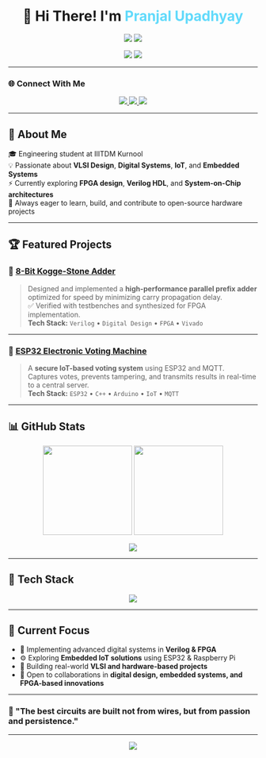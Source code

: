 <h1 align="center">👋 Hi There! I'm <span style="color:#61dafb;">Pranjal Upadhyay</span></h1>

<p align="center">
  <img src="https://img.shields.io/badge/Electronics%20&%20VLSI%20Enthusiast-blueviolet?style=for-the-badge" />
  <img src="https://img.shields.io/badge/Embedded%20Systems%20%7C%20IoT%20%7C%20FPGA-orange?style=for-the-badge" />
</p>

<p align="center">
  <img src="https://img.shields.io/github/followers/upadhyaypranjal?label=Followers&style=social" />
  <img src="https://img.shields.io/github/stars/upadhyaypranjal?affiliations=OWNER&style=social" />
</p>

---

### 🌐 Connect With Me
<p align="center">
  <a href="https://www.linkedin.com/in/pranjalupadhyay0142/">
    <img src="https://img.shields.io/badge/LinkedIn-0077B5?style=for-the-badge&logo=linkedin&logoColor=white"/>
  </a>
  <a href="https://github.com/upadhyaypranjal">
    <img src="https://img.shields.io/badge/GitHub-333?style=for-the-badge&logo=github&logoColor=white"/>
  </a>
  <a href="mailto:pranjal2004upadhyay@gmail.com">
    <img src="https://img.shields.io/badge/Gmail-D14836?style=for-the-badge&logo=gmail&logoColor=white"/>
  </a>
</p>

---

## 🧠 About Me
🎓 Engineering student at IIITDM Kurnool  
💡 Passionate about **VLSI Design**, **Digital Systems**, **IoT**, and **Embedded Systems**  
⚡ Currently exploring **FPGA design**, **Verilog HDL**, and **System-on-Chip architectures**  
🌱 Always eager to learn, build, and contribute to open-source hardware projects  

---

## 🏆 Featured Projects

### 🔹 [8-Bit Kogge-Stone Adder](https://github.com/upadhyaypranjal/8-Bit-Kogge-Stone-Adder)
> Designed and implemented a **high-performance parallel prefix adder** optimized for speed by minimizing carry propagation delay.  
> ✅ Verified with testbenches and synthesized for FPGA implementation.  
**Tech Stack:** `Verilog` • `Digital Design` • `FPGA` • `Vivado`

---

### 🔹 [ESP32 Electronic Voting Machine](https://github.com/upadhyaypranjal/ESP32-based-Electronic-Voting-Machine)
> A **secure IoT-based voting system** using ESP32 and MQTT.  
> Captures votes, prevents tampering, and transmits results in real-time to a central server.  
**Tech Stack:** `ESP32` • `C++` • `Arduino` • `IoT` • `MQTT`

---

## 📊 GitHub Stats

<p align="center">
  <img height="180em" src="https://github-readme-stats.vercel.app/api?username=upadhyaypranjal&show_icons=true&theme=radical&count_private=true" />
  <img height="180em" src="https://github-readme-streak-stats.herokuapp.com/?user=upadhyaypranjal&theme=radical" />
</p>

<p align="center">
  <img src="https://github-readme-stats.vercel.app/api/top-langs/?username=upadhyaypranjal&layout=compact&theme=radical" />
</p>

---

## 🧰 Tech Stack
<p align="center">
  <img src="https://skillicons.dev/icons?i=c,cpp,python,arduino,raspberrypi,verilog,vscode,github,linux" />
</p>

---

## 🚀 Current Focus
- 🔭 Implementing advanced digital systems in **Verilog & FPGA**
- ⚙️ Exploring **Embedded IoT solutions** using ESP32 & Raspberry Pi
- 🌟 Building real-world **VLSI and hardware-based projects**
- 💬 Open to collaborations in **digital design, embedded systems, and FPGA-based innovations**

---

### 💫 "The best circuits are built not from wires, but from passion and persistence."

---

<p align="center">
  <img src="https://komarev.com/ghpvc/?username=upadhyaypranjal&label=Profile%20Views&color=blueviolet&style=flat-square" />
</p>
